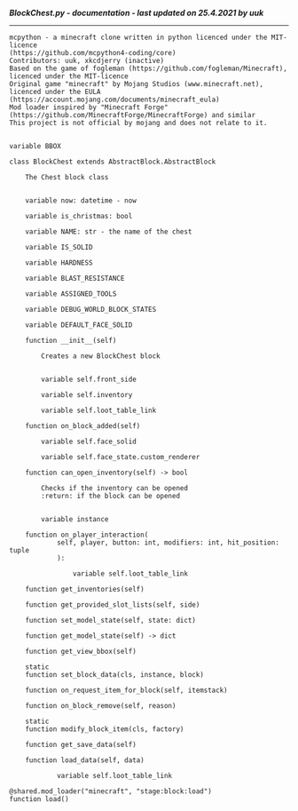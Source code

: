 ***BlockChest.py - documentation - last updated on 25.4.2021 by uuk***
___

    mcpython - a minecraft clone written in python licenced under the MIT-licence 
    (https://github.com/mcpython4-coding/core)
    Contributors: uuk, xkcdjerry (inactive)
    Based on the game of fogleman (https://github.com/fogleman/Minecraft), licenced under the MIT-licence
    Original game "minecraft" by Mojang Studios (www.minecraft.net), licenced under the EULA
    (https://account.mojang.com/documents/minecraft_eula)
    Mod loader inspired by "Minecraft Forge" (https://github.com/MinecraftForge/MinecraftForge) and similar
    This project is not official by mojang and does not relate to it.


    variable BBOX

    class BlockChest extends AbstractBlock.AbstractBlock
        
        The Chest block class


        variable now: datetime - now

        variable is_christmas: bool

        variable NAME: str - the name of the chest

        variable IS_SOLID

        variable HARDNESS

        variable BLAST_RESISTANCE

        variable ASSIGNED_TOOLS

        variable DEBUG_WORLD_BLOCK_STATES

        variable DEFAULT_FACE_SOLID

        function __init__(self)
            
            Creates a new BlockChest block


            variable self.front_side

            variable self.inventory

            variable self.loot_table_link

        function on_block_added(self)

            variable self.face_solid

            variable self.face_state.custom_renderer

        function can_open_inventory(self) -> bool
            
            Checks if the inventory can be opened
            :return: if the block can be opened


            variable instance

        function on_player_interaction(
                self, player, button: int, modifiers: int, hit_position: tuple
                ):

                    variable self.loot_table_link

        function get_inventories(self)

        function get_provided_slot_lists(self, side)

        function set_model_state(self, state: dict)

        function get_model_state(self) -> dict

        function get_view_bbox(self)

        static
        function set_block_data(cls, instance, block)

        function on_request_item_for_block(self, itemstack)

        function on_block_remove(self, reason)

        static
        function modify_block_item(cls, factory)

        function get_save_data(self)

        function load_data(self, data)

                variable self.loot_table_link

    @shared.mod_loader("minecraft", "stage:block:load")
    function load()